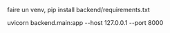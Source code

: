 faire un venv,
pip install backend/requirements.txt

uvicorn backend.main:app --host 127.0.0.1 --port 8000
